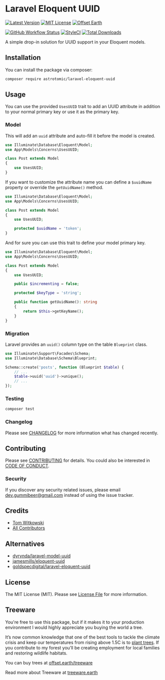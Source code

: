 

# Laravel Eloquent UUID

[![Latest Version](http://img.shields.io/packagist/v/astrotomic/laravel-eloquent-uuid.svg?label=Release&style=for-the-badge)](https://packagist.org/packages/astrotomic/laravel-eloquent-uuid)
[![MIT License](https://img.shields.io/github/license/Astrotomic/laravel-eloquent-uuid.svg?label=License&color=blue&style=for-the-badge)](https://github.com/Astrotomic/laravel-eloquent-uuid/blob/master/LICENSE)
[![Offset Earth](https://img.shields.io/badge/Treeware-%F0%9F%8C%B3-green?style=for-the-badge)](https://plant.treeware.earth/Astrotomic/laravel-eloquent-uuid)

[![GitHub Workflow Status](https://img.shields.io/github/workflow/status/Astrotomic/laravel-eloquent-uuid/run-tests?style=flat-square&logoColor=white&logo=github&label=Tests)](https://github.com/Astrotomic/laravel-eloquent-uuid/actions?query=workflow%3Arun-tests)
[![StyleCI](https://styleci.io/repos/240738815/shield)](https://styleci.io/repos/240738815)
[![Total Downloads](https://img.shields.io/packagist/dt/astrotomic/laravel-eloquent-uuid.svg?label=Downloads&style=flat-square)](https://packagist.org/packages/astrotomic/laravel-eloquent-uuid)

A simple drop-in solution for UUID support in your Eloquent models.

## Installation

You can install the package via composer:

```bash
composer require astrotomic/laravel-eloquent-uuid
```

## Usage

You can use the provided `UsesUUID` trait to add an UUID attribute in addition to your normal primary key or use it as the primary key.

### Model

This will add an `uuid` attribute and auto-fill it before the model is created.

```php
use Illuminate\Database\Eloquent\Model;
use App\Models\Concerns\UsesUUID;

class Post extends Model
{
    use UsesUUID;
}
```

If you want to customize the attribute name you can define a `$uuidName` property or override the `getUuidName()` method.

```php
use Illuminate\Database\Eloquent\Model;
use App\Models\Concerns\UsesUUID;

class Post extends Model
{
    use UsesUUID;

    protected $uuidName = 'token';
}
```

And for sure you can use this trait to define your model primary key.

```php
use Illuminate\Database\Eloquent\Model;
use App\Models\Concerns\UsesUUID;

class Post extends Model
{
    use UsesUUID;

    public $incrementing = false;

    protected $keyType = 'string';

    public function getUuidName(): string 
    {
        return $this->getKeyName();
    }
}
```

### Migration

Laravel provides an `uuid()` column type on the table `Blueprint` class.

```php
use Illuminate\Support\Facades\Schema;
use Illuminate\Database\Schema\Blueprint;

Schema::create('posts', function (Blueprint $table) {
    // ...
    $table->uuid('uuid')->unique();
    // ...
});
```

### Testing

``` bash
composer test
```

### Changelog

Please see [CHANGELOG](CHANGELOG.md) for more information what has changed recently.
## Contributing

Please see [CONTRIBUTING](https://github.com/Astrotomic/.github/blob/master/CONTRIBUTING.md) for details. You could also be interested in [CODE OF CONDUCT](https://github.com/Astrotomic/.github/blob/master/CODE_OF_CONDUCT.md).
### Security

If you discover any security related issues, please email dev.gummibeer@gmail.com instead of using the issue tracker.

## Credits

- [Tom Witkowski](https://github.com/Gummibeer)
- [All Contributors](../../contributors)

## Alternatives

* [dyrynda/laravel-model-uuid](https://github.com/michaeldyrynda/laravel-model-uuid)
* [jamesmills/eloquent-uuid](https://github.com/jamesmills/eloquent-uuid)
* [goldspecdigital/laravel-eloquent-uuid](https://github.com/goldspecdigital/laravel-eloquent-uuid)

## License

The MIT License (MIT). Please see [License File](LICENSE.md) for more information.

## Treeware

You're free to use this package, but if it makes it to your production environment I would highly appreciate you buying the world a tree.

It’s now common knowledge that one of the best tools to tackle the climate crisis and keep our temperatures from rising above 1.5C is to [plant trees](https://www.bbc.co.uk/news/science-environment-48870920). If you contribute to my forest you’ll be creating employment for local families and restoring wildlife habitats.

You can buy trees at [offset.earth/treeware](https://plant.treeware.earth/Astrotomic/laravel-eloquent-uuid)

Read more about Treeware at [treeware.earth](https://treeware.earth)
